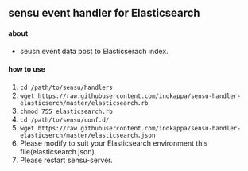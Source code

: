 ## sensu event handler for Elasticsearch

#### about

 * seusn event data post to Elasticserach index.

#### how to use

 1. `cd /path/to/sensu/handlers`
 1. `wget https://raw.githubusercontent.com/inokappa/sensu-handler-elasticserch/master/elasticsearch.rb` 
 1. `chmod 755 elasticsearch.rb`
 1. `cd /path/to/sensu/conf.d/`
 1. `wget https://raw.githubusercontent.com/inokappa/sensu-handler-elasticserch/master/elasticsearch.json`
 1. Please modify to suit your Elasticsearch environment this file(elasticsearch.json).
 1. Please restart sensu-server.